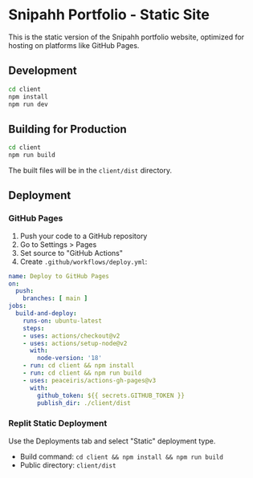 
# Snipahh Portfolio - Static Site

This is the static version of the Snipahh portfolio website, optimized for hosting on platforms like GitHub Pages.

## Development

```bash
cd client
npm install
npm run dev
```

## Building for Production

```bash
cd client
npm run build
```

The built files will be in the `client/dist` directory.

## Deployment

### GitHub Pages
1. Push your code to a GitHub repository
2. Go to Settings > Pages
3. Set source to "GitHub Actions"
4. Create `.github/workflows/deploy.yml`:

```yaml
name: Deploy to GitHub Pages
on:
  push:
    branches: [ main ]
jobs:
  build-and-deploy:
    runs-on: ubuntu-latest
    steps:
    - uses: actions/checkout@v2
    - uses: actions/setup-node@v2
      with:
        node-version: '18'
    - run: cd client && npm install
    - run: cd client && npm run build
    - uses: peaceiris/actions-gh-pages@v3
      with:
        github_token: ${{ secrets.GITHUB_TOKEN }}
        publish_dir: ./client/dist
```

### Replit Static Deployment
Use the Deployments tab and select "Static" deployment type.
- Build command: `cd client && npm install && npm run build`
- Public directory: `client/dist`
